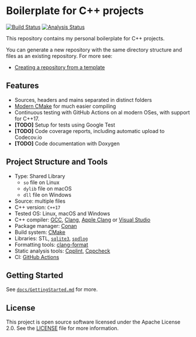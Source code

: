 # Boilerplate for C++ projects

[![Build Status][build badge]][build link]
[![Analysis Status][analysis badge]][analysis link]

This repository contains my personal boilerplate for C++ projects.

You can generate a new repository with the same directory structure
and files as an existing repository. For more see:

- [Creating a repository from a template][gh-template]

## Features

- Sources, headers and mains separated in distinct folders
- [Modern CMake][modern-cmake] for much easier compiling
- Continuous testing with GitHub Actions on al modern OSes, with support for C++17.
- **[TODO]** Setup for tests using Google Test
- **[TODO]** Code coverage reports, including automatic upload to Codecov.io
- **[TODO]** Code documentation with Doxygen

## Project Structure and Tools

- Type: Shared Library
  - `so` file on Linux
  - `dylib` file on macOS
  - `dll` file on Windows
- Source: multiple files
- C++ version: `C++17`
- Tested OS: Linux, macOS and Windows
- C++ compiler: [GCC][gcc], [Clang][clang], [Apple Clang][apple clang] or [Visual Studio][vs]
- Package manager: [Conan][conan]
- Build system: [CMake][cmake]
- Libraries: STL, [`sqlite3`][sqlite], [`spdlog`][spdlog]
- Formatting tools: [clang-format][clang-format]
- Static analysis tools: [Cpplint][cpplint], [Cppcheck][cppcheck]
- CI: [GitHub Actions][actions]

## Getting Started

See [`docs/GettingStarted.md`](./docs/GettingStarted.md) for more.

## License

This project is open source software licensed under the Apache License 2.0.
See the [LICENSE][license] file for more information.

[build link]: https://github.com/sergeyklay/cpp-project-template/actions?query=workflow%3Abuild
[build badge]: https://github.com/sergeyklay/cpp-project-template/workflows/build/badge.svg
[analysis link]: https://github.com/sergeyklay/cpp-project-template/actions?query=workflow%3Aanalysis
[analysis badge]: https://github.com/sergeyklay/cpp-project-template/workflows/analysis/badge.svg
[gh-template]: https://docs.github.com/en/github/creating-cloning-and-archiving-repositories/creating-a-repository-from-a-template
[gcc]: https://gcc.gnu.org/
[clang]: https://clang.llvm.org/
[apple clang]: https://apps.apple.com/us/app/xcode/id497799835
[vs]: https://visualstudio.microsoft.com
[conan]: https://conan.io/
[cmake]: https://cmake.org/
[sqlite]: https://www.sqlite.org/index.html
[spdlog]: https://github.com/gabime/spdlog
[actions]: https://github.com/features/actions
[modern-cmake]: https://cliutils.gitlab.io/modern-cmake/
[cpplint]: https://github.com/cpplint/cpplint
[cppcheck]: https://github.com/danmar/cppcheck
[clang-format]: https://clang.llvm.org/docs/ClangFormat.html
[license]: https://github.com/sergeyklay/cpp-project-template/blob/master/LICENSE
